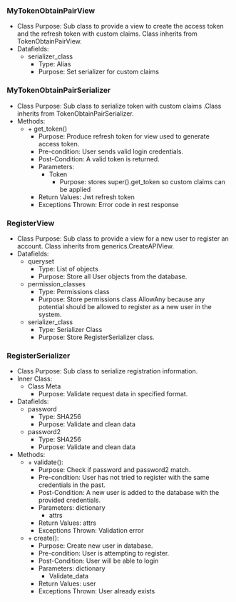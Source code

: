 
### MyTokenObtainPairView
* Class Purpose: Sub class to provide a view to create the access token and the refresh token with custom claims. Class inherits from TokenObtainPairView.
* Datafields: 
  * serializer_class
    * Type: Alias
    * Purpose: Set serializer for custom claims

### MyTokenObtainPairSerializer
* Class Purpose: Sub class to serialize token with custom claims .Class inherits from TokenObtainPairSerializer.
* Methods:
  * \+ get_token()
    * Purpose: Produce refresh token for view used to generate access token.
    * Pre-condition: User sends valid login credentials.
    * Post-Condition: A valid token is returned.
    * Parameters: 
      * Token
        * Purpose: stores super().get_token so custom claims can be applied
    * Return Values: Jwt refresh token
    * Exceptions Thrown: Error code in rest response
	
### RegisterView
  * Class Purpose: Sub class to provide a view for a new user to register an account. Class inherits from generics.CreateAPIView.
  * Datafields:
    * queryset
      * Type: List of objects
      * Purpose: Store all User objects from the database.
    * permission_classes
      * Type: Permissions class
      * Purpose: Store permissions class AllowAny because any potential should be allowed to register as a new user in the system.
    * serializer_class
      * Type: Serializer Class
      * Purpose: Store RegisterSerializer class.

### RegisterSerializer
* Class Purpose: Sub class to serialize registration information.
* Inner Class:
    * Class Meta
      * Purpose: Validate request data in specified format.
* Datafields:
  * password
    * Type: SHA256
    * Purpose: Validate and clean data
  * password2
    * Type: SHA256
    * Purpose: Validate and clean data
* Methods:
  * \+ validate():
       * Purpose: Check if password and password2 match.
       * Pre-condition: User has not tried to register with the same credentials in the past.
       * Post-Condition: A new user is added to the database with the provided credentials.
       * Parameters: dictionary
         * attrs
       * Return Values: attrs
       * Exceptions Thrown: Validation error
  * \+ create():
       * Purpose: Create new user in database.
       * Pre-condition: User is attempting to register.
       * Post-Condition: User will be able to login
       * Parameters: dictionary
         * Validate_data
       * Return Values: user
       * Exceptions Thrown: User already exists
